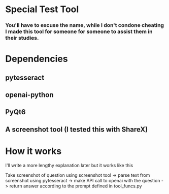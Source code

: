 # Special Test Tool

### You'll have to excuse the name, while I don't condone cheating I made this tool for someone for someone to assist them in their studies.

# Dependencies

## pytesseract
## openai-python 
## PyQt6
## A screenshot tool (I tested this with ShareX)


# How it works

I'll write a more lengthy explanation later but it works like this

Take screenshot of question using screenshot tool -> parse text from screenshot using pytesseract -> make API call to openai with the question -> return answer according to the prompt defined in tool_funcs.py
